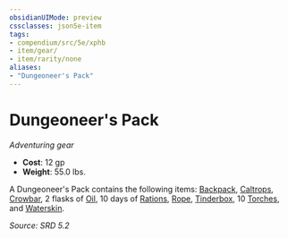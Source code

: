 ```yaml
---
obsidianUIMode: preview
cssclasses: json5e-item
tags:
- compendium/src/5e/xphb
- item/gear/
- item/rarity/none
aliases: 
- "Dungeoneer's Pack"
---
```

# Dungeoneer's Pack
*Adventuring gear*  

- **Cost**: 12 gp
- **Weight**: 55.0 lbs.

A Dungeoneer's Pack contains the following items: [Backpack](backpack-xphb.md), [Caltrops](caltrops-xphb.md), [Crowbar](crowbar-xphb.md), 2 flasks of [Oil](oil-xphb.md), 10 days of [Rations](rations-xphb.md), [Rope](rope-xphb.md), [Tinderbox](tinderbox-xphb.md), 10 [Torches](torch-xphb.md), and [Waterskin](waterskin-xphb.md).

*Source: SRD 5.2*
